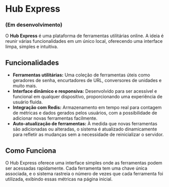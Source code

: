 # Hub Express

### (Em desenvolvimento)

O **Hub Express** é uma plataforma de ferramentas utilitárias online. A ideia é reunir várias funcionalidades em um único local, oferecendo uma interface limpa, simples e intuitiva.

## Funcionalidades

- **Ferramentas utilitárias:** Uma coleção de ferramentas úteis como geradores de senha, encurtadores de URL, conversores de unidades e muito mais.
- **Interface dinâmico e responsiva:** Desenvolvido para ser acessível e funcional em qualquer dispositivo, proporcionando uma experiência de usuário fluida.
- **Integração com Redis:** Armazenamento em tempo real para contagem de métricas e dados gerados pelos usuários, com a possibilidade de adicionar novas ferramentas facilmente.
- **Auto-atualização de ferramentas:** À medida que novas ferramentas são adicionadas ou alteradas, o sistema é atualizado dinamicamente para refletir as mudanças sem a necessidade de reinicializar o servidor.

## Como Funciona

O Hub Express oferece uma interface simples onde as ferramentas podem ser acessadas rapidamente. Cada ferramenta tem uma chave única associada, e o sistema rastreia o número de vezes que cada ferramenta foi utilizada, exibindo essas métricas na página inicial.

